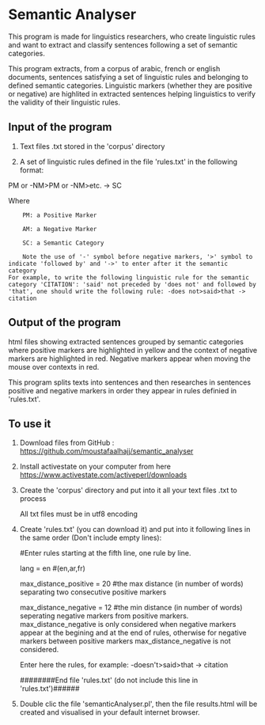 # Semantic Analyser
This program is made for linguistics researchers, who create linguistic rules and want to extract and classify sentences following a set of semantic categories.

This program extracts, from a corpus of arabic, french or english documents, sentences satisfying a set of linguistic rules and belonging to defined semantic categories. Linguistic markers (whether they are positive or negative) are highlited in extracted sentences helping linguistics to verify the validity of their linguistic rules. 

## Input of the program

   1. Text files .txt stored in the 'corpus' directory

   2. A set of linguistic rules defined in the file 'rules.txt' in the following format:

   PM or -NM>PM or -NM>etc. -> SC

   Where 

        PM: a Positive Marker

        AM: a Negative Marker

        SC: a Semantic Category

        Note the use of '-' symbol before negative markers, '>' symbol to indicate 'followed by' and '->' to enter after it the semantic category
    For example, to write the following linguistic rule for the semantic category 'CITATION': 'said' not preceded by 'does not' and followed by 'that', one should write the following rule: -does not>said>that -> citation

## Output of the program

   html files showing extracted sentences grouped by semantic categories where positive markers are highlighted in yellow and the context of negative markers are highlighted in red. Negative markers appear when moving the mouse over contexts in red.

   This program splits texts into sentences and then researches in sentences positive and negative markers in order they appear in rules definied in 'rules.txt'.

## To use it

   1. Download files from GitHub : https://github.com/moustafaalhajj/semantic_analyser

   2. Install activestate on your computer from here https://www.activestate.com/activeperl/downloads

   3. Create the 'corpus' directory and put into it all your text files .txt to process

       All txt files must be in utf8 encoding

   4. Create 'rules.txt' (you can download it) and put into it following lines in the same order (Don't include empty lines):

        #Enter rules starting at the fifth line, one rule by line.

        lang = en #(en,ar,fr)

        max_distance_positive = 20 #the max distance (in number of words) separating two consecutive positive markers

        max_distance_negative = 12 #the min distance (in number of words) seperating negative markers from positive markers. max_distance_negative is only considered when negative markers appear at the begining and at the end of rules, otherwise for negative markers between positive markers max_distance_negative is not considered.

        Enter here the rules, for example: -doesn't>said>that -> citation

        ########End file 'rules.txt' (do not include this line in 'rules.txt')######

   5. Double clic the file 'semanticAnalyser.pl', then the file results.html will be created and visualised in your default internet browser.
